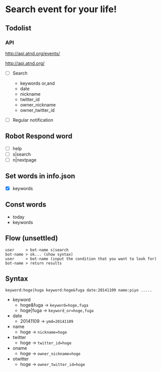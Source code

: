 # Search event for your life!

## Todolist

### API 
http://api.atnd.org/events/  

http://api.atnd.org/  

- [ ] Search  
    - keywords or,and    
    - date  
    - nickname  
    - twitter_id  
    - owner_nickname  
    - owner_twitter_id  
    
- [ ] Regular notification  

## Robot Respond word
- [ ] help  
- [ ] s|search
- [ ] n|nextpage  

## Set words in info.json
- [x] keywords  

## Const words
- today  
- keywords  

## Flow (unsettled)
```  
user     > bot-name s|search  
bot-name > ok... (show syntax)  
user     > bot-name (input the condition that you want to look for)    
bot-name > return results
```
## Syntax
`keyword:hoge|huga keyword:hoge&fuga date:20141109 name:piyo .....`  
- keyword  
    - hoge&fuga -> `keyword=hoge,fuga`  
    - hoge|fuga -> `keyword_or=hoge,fuga`  
- date  
    - 20141109 -> `ymd=20141109`  
- name  
    - hoge -> `nickname=hoge`  
- twitter  
    - hoge -> `twitter_id=hoge`  
- oname  
    - hoge -> `owner_nickname=hoge`  
- otwitter  
    - hoge -> `owner_twitter_id=hoge`  


